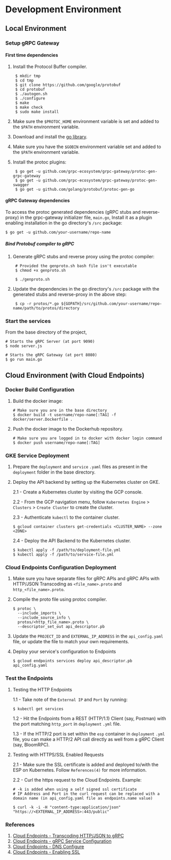 # Development Environment

## Local Environment  
### Setup gRPC Gateway

#### First time dependencies

1. Install the Protocol Buffer compiler.

        $ mkdir tmp
        $ cd tmp
        $ git clone https://github.com/google/protobuf
        $ cd protobuf
        $ ./autogen.sh
        $ ./configure
        $ make
        $ make check
        $ sudo make install

2. Make sure the `$PROTOC_HOME` environment variable is set and added to the `$PATH` environment variable.
3. Download and install the [go library](https://golang.org/dl/).
4. Make sure you have the `$GOBIN` environment variable set and added to the `$PATH` environment variable.
5. Install the protoc plugins:
        
        $ go get -u github.com/grpc-ecosystem/grpc-gateway/protoc-gen-grpc-gateway
        $ go get -u github.com/grpc-ecosystem/grpc-gateway/protoc-gen-swagger
        $ go get -u github.com/golang/protobuf/protoc-gen-go

#### gRPC Gateway dependencies

To access the protoc generated dependencies (gRPC stubs and reverse-proxy) in the grpc-gateway initializer file, `main.go`, 
Install it as a plugin enabling installation in the go directory's `/src` package:

    $ go get -u github.com/your-username/repo-name

##### Bind Protobuf compiler to gRPC

1. Generate gRPC stubs and reverse proxy using the protoc compiler:

        # Provided the genproto.sh bash file isn't executable
        $ chmod +x genproto.sh
    
        $ ./genproto.sh

2. Update the dependencies in the go directory's `/src` package with the generated stubs and reverse-proxy in the above step:
        
        $ cp -r protos/*.go ${GOPATH}/src/github.com/your-username/repo-name/path/to/protos/directory

### Start the services

From the base directory of the project,

    # Starts the gRPC Server (at port 9090)    
    $ node server.js
    
    # Starts the gRPC Gateway (at port 8080)
    $ go run main.go

## Cloud Environment (with Cloud Endpoints)

### Docker Build Configuration

1. Build the docker image:
    
       # Make sure you are in the base directory
       $ docker build -t username/repo-name[:TAG] -f docker/server.Dockerfile .
       
2. Push the docker image to the Dockerhub repository.
    
       # Make sure you are logged in to docker with docker login command
       $ docker push username/repo-name[:TAG]
                
### GKE Service Deployment

1. Prepare the `deployment` and `service` `.yaml` files as present in the `deployment` folder in the base directory.
2. Deploy the API backend by setting up the Kubernetes cluster on GKE.
        
     2.1 - Create a Kubernetes cluster by visiting the GCP console. 
     
     2.2 - From the GCP navigation menu, follow `Kubernetes Engine` > `Clusters` > `Create Cluster`
     to create the cluster.  
       
     2.3 - Authenticate `kubectl` to the container cluster.
       
       $ gcloud container clusters get-credentials <CLUSTER_NAME> --zone <ZONE>

     2.4 - Deploy the API Backend to the Kubernetes cluster.
     
       $ kubectl apply -f /path/to/deployment-file.yml
       $ kubectl apply -f /path/to/service-file.yml       
  
### Cloud Endpoints Configuration Deployment

1. Make sure you have separate files for gRPC APIs and gRPC APIs with HTTP/JSON Transcoding as `<file_name>.proto` and 
 `http_<file_name>.proto`.
2. Compile the proto file using protoc compiler.
 
       $ protoc \
         --include_imports \ 
         --include_source_info \
         protos/<http_file_name>.proto \
         --descriptor_set_out api_descriptor.pb
          
3. Update the `PROJECT_ID` and `EXTERNAL_IP_ADDRESS` in the `api_config.yaml` file, or update the file to match your own requirements.
4. Deploy your service's configuration to Endpoints
  
       $ gcloud endpoints services deploy api_descriptor.pb api_config.yaml
  
### Test the Endpoints

1. Testing the HTTP Endpoints
    
   1.1 - Take note of the `External IP` and `Port` by running:
           
       $ kubectl get services
           
   1.2 - Hit the Endpoints from a REST (HTTP/1.1) Client (say, Postman) with the port matching `http_port` in `deployment` `.yml` file.
   
   1.3 - If the HTTP/2 port is set within the `esp` container in `deployment` `.yml` file, you can make a HTTP/2 API call directly 
   as well from a gRPC Client (say, BloomRPC).
   
2. Testing with HTTPS/SSL Enabled Requests

    2.1 - Make sure the SSL certificate is added and deployed to/with the ESP on Kubernetes. Follow `References(4)` for more information.
    
    2.2 - Curl the https request to the Cloud Endpoints. Example:
    
       # -k is added when using a self signed ssl certificate
       # IP Address and Port in the curl request can be replaced with a domain name (in api_config.yaml file as endpoints.name value) 
       
       $ curl -k -i -H "content-type:application/json" "https://<EXTERNAL_IP_ADDRESS>:443/public"

### References

1. [Cloud Endpoints - Transcoding HTTP/JSON to gRPC](https://cloud.google.com/endpoints/docs/grpc/transcoding)
2. [Cloud Endpoints - gRPC Service Configuration](https://cloud.google.com/endpoints/docs/grpc/grpc-service-config)
3. [Cloud Endpoints - DNS Configure](https://cloud.google.com/endpoints/docs/grpc/cloud-goog-dns-configure)
4. [Cloud Endpoints - Enabling SSL](https://cloud.google.com/endpoints/docs/grpc/enabling-ssl)
